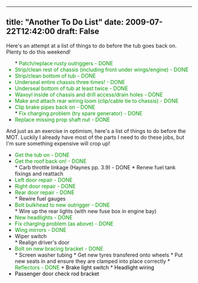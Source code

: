 
---
title: "Another To Do List"
date: 2009-07-22T12:42:00
draft: False
---

Here's an attempt at a list of things to do before the tub goes back on.  Plenty to do this weekend!
<ul>* <span style="color: rgb(0, 153, 0);">Patch/replace rusty outriggers - DONE</span>
<li style="color: rgb(0, 153, 0);"><span style="color: rgb(0, 153, 0);">Strip/clean rest of chassis (including front under wings/engine) - DONE</span>
</li><li style="color: rgb(0, 153, 0);">Strip/clean bottom of tub - DONE
</li><li style="color: rgb(0, 153, 0);"><span style="color: rgb(0, 153, 0);">Underseal entire chassis three times! - DONE</span>
</li><li style="color: rgb(0, 153, 0);">Underseal bottom of tub at least twice - DONE
</li><li style="color: rgb(0, 153, 0);">Waxoyl inside of chassis and drill access/drain holes - DONE
</li><li style="color: rgb(0, 153, 0);"><span style="color: rgb(0, 153, 0);">Make and attach rear wiring loom (clip/cable tie to chassis) - DONE</span>
</li><li style="color: rgb(0, 102, 0);"><span style="color: rgb(0, 153, 0);">Clip brake pipes back on - DONE</span>
</li>* <span style="color: rgb(0, 153, 0);">Fix charging problem (try spare generator) - DONE</span>
<li><span style="color: rgb(0, 153, 0);"><span style="color: rgb(0, 153, 0);">Replace missing prop shaft nut - DONE</span>
</span></li></ul>And just as an exercise in optimism, here's a list of things to do before the MOT.  Luckily I already have most of the parts I need to do these jobs, but I'm sure something expensive will crop up!<ul><li><span style="color: rgb(0, 153, 0);">Get the tub on - DONE</span>
</li><li><span style="color: rgb(0, 153, 0);">Get the roof back on! - DONE</span>
</li>* Carb throttle linkage (Haynes pp. 3.9) - DONE
* Renew fuel tank fixings and reattach
<li><span style="color: rgb(0, 153, 0);">Left door repair - DONE</span>
</li><li><span style="color: rgb(0, 153, 0);">Right door repair - DONE</span>
</li><li><span style="color: rgb(0, 153, 0);">Rear door repair - DONE</span>
</li>* Rewire fuel gauges
<li><span style="color: rgb(0, 153, 0);">Bolt bulkhead to new outrigger - DONE</span>
</li>* Wire up the rear lights (with new fuse box in engine bay)
<li><span style="color: rgb(0, 153, 0);">New headlights - DONE</span>
</li><li style="color: rgb(0, 153, 0);">Fix charging problem (as above) - DONE
</li><li><span style="color: rgb(0, 153, 0);">Wing mirrors - DONE</span>
</li><li>Wiper switch
</li>* Realign driver's door
<li><span style="color: rgb(0, 153, 0);">Bolt on new bracing bracket - DONE</span>
</li>* Screen washer tubing
* Get new tyres transfered onto wheels
* Put new seats in and ensure they are clamped into place correctly
* <span style="color: rgb(0, 153, 0);">Reflectors - DONE</span>
* <span style="color: rgb(0, 153, 0);"><span style="color: rgb(0, 0, 0);">Brake light switch</span></span>
* <span style="color: rgb(0, 153, 0);"><span style="color: rgb(0, 0, 0);">Headlight wiring</span></span>
<li><span style="color: rgb(0, 153, 0);"><span style="color: rgb(0, 0, 0);">Passenger door check rod bracket
</span></span></li></ul>